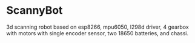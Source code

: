 # ScannyBot
3d scanning robot based on esp8266, mpu6050, l298d driver, 4 gearbox with motors with single encoder sensor, two 18650 batteries, and chassi.
